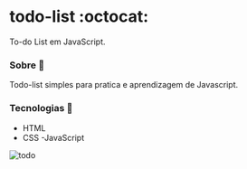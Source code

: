 # todo-list :octocat:

To-do List em JavaScript.

### Sobre :purple_heart:
Todo-list simples para pratica e aprendizagem de Javascript.

### Tecnologias :rocket:
- HTML
- CSS
-JavaScript

![todo](https://user-images.githubusercontent.com/50549062/90429542-4ed01080-e09c-11ea-9921-9cf972976e19.PNG)
